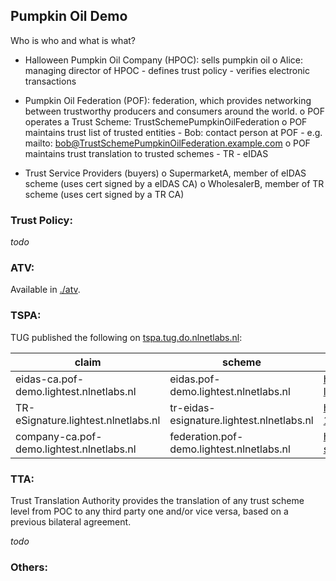 ## Pumpkin Oil Demo

Who is who and what is what? 
* Halloween Pumpkin Oil Company (HPOC): sells pumpkin oil 
	o Alice: managing director of HPOC
		- defines trust policy
		- verifies electronic transactions

* Pumpkin Oil Federation (POF): federation, which provides networking between trustworthy producers and consumers around the world.
	o POF operates a Trust Scheme: TrustSchemePumpkinOilFederation
	o POF maintains trust list of trusted entities
		- Bob: contact person at POF
		- e.g. mailto: bob@TrustSchemePumpkinOilFederation.example.com 
	o POF maintains trust translation to trusted schemes
	    - TR
	    - eIDAS

* Trust Service Providers (buyers)
	o SupermarketA, member of eIDAS scheme (uses cert signed by a eIDAS CA)
	o WholesalerB, member of TR scheme (uses cert signed by a TR CA)


    

### Trust Policy:

*todo*


### ATV:

Available in [./atv](https://extgit.iaik.tugraz.at/LIGHTest/lightest-demo/tree/master/atv).


### TSPA:

TUG published the following on [tspa.tug.do.nlnetlabs.nl](https://tspa.tug.do.nlnetlabs.nl/tspa/):

| **claim**                                 | **scheme**                                | **TSL**                                                                           |
|-------------------------------------------|-------------------------------------------|-----------------------------------------------------------------------------------|
| eidas-ca.pof-demo.lightest.nlnetlabs.nl   | eidas.pof-demo.lightest.nlnetlabs.nl      | https://ec.europa.eu/information_society/policy/esignature/trusted-list/tl-mp.xml |
| TR-eSignature.lightest.nlnetlabs.nl       | tr-eidas-esignature.lightest.nlnetlabs.nl | https://mindertestbed.org:8443/tta/TR_eIDAS_eSignature_2019-12-05.xml             |
| company-ca.pof-demo.lightest.nlnetlabs.nl | federation.pof-demo.lightest.nlnetlabs.nl | https://lightest.iaik.tugraz.at/testschemes/Pumpkin_Demo_TS_v0.2-signed.xml       |


### TTA: 

Trust Translation Authority provides the translation of any trust scheme level from POC to any third party one and/or vice versa, based on a previous bilateral agreement. 

*todo*
 
 
### Others:


